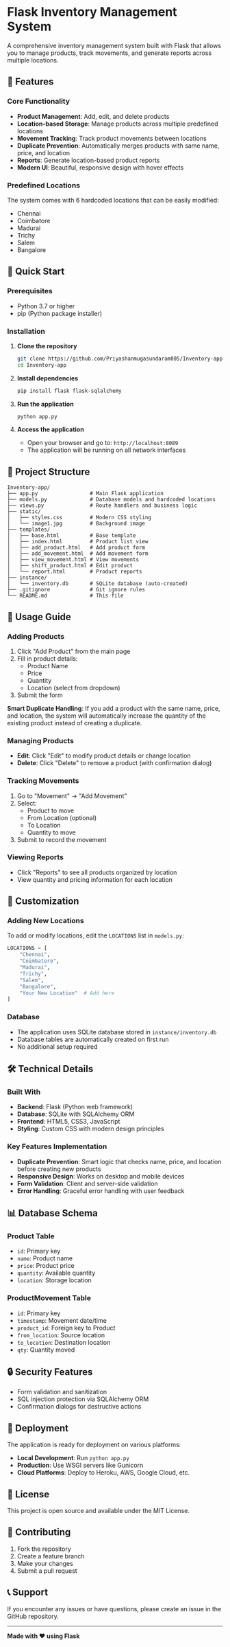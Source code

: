# Flask Inventory Management System

A comprehensive inventory management system built with Flask that allows you to manage products, track movements, and generate reports across multiple locations.

## 🌟 Features

### Core Functionality
- **Product Management**: Add, edit, and delete products
- **Location-based Storage**: Manage products across multiple predefined locations
- **Movement Tracking**: Track product movements between locations
- **Duplicate Prevention**: Automatically merges products with same name, price, and location
- **Reports**: Generate location-based product reports
- **Modern UI**: Beautiful, responsive design with hover effects

### Predefined Locations
The system comes with 6 hardcoded locations that can be easily modified:
- Chennai
- Coimbatore  
- Madurai
- Trichy
- Salem
- Bangalore

## 🚀 Quick Start

### Prerequisites
- Python 3.7 or higher
- pip (Python package installer)

### Installation

1. **Clone the repository**
   ```bash
   git clone https://github.com/Priyashanmugasundaram005/Inventory-app.git
   cd Inventory-app
   ```

2. **Install dependencies**
   ```bash
   pip install flask flask-sqlalchemy
   ```

3. **Run the application**
   ```bash
   python app.py
   ```

4. **Access the application**
   - Open your browser and go to: `http://localhost:8089`
   - The application will be running on all network interfaces

## 📁 Project Structure

```
Inventory-app/
├── app.py                 # Main Flask application
├── models.py              # Database models and hardcoded locations
├── views.py               # Route handlers and business logic
├── static/
│   ├── styles.css         # Modern CSS styling
│   └── image1.jpg         # Background image
├── templates/
│   ├── base.html          # Base template
│   ├── index.html         # Product list view
│   ├── add_product.html   # Add product form
│   ├── add_movement.html  # Add movement form
│   ├── view_movement.html # View movements
│   ├── shift_product.html # Edit product
│   └── report.html        # Product reports
├── instance/
│   └── inventory.db       # SQLite database (auto-created)
├── .gitignore             # Git ignore rules
└── README.md              # This file
```

## 🎯 Usage Guide

### Adding Products
1. Click "Add Product" from the main page
2. Fill in product details:
   - Product Name
   - Price
   - Quantity
   - Location (select from dropdown)
3. Submit the form

**Smart Duplicate Handling**: If you add a product with the same name, price, and location, the system will automatically increase the quantity of the existing product instead of creating a duplicate.

### Managing Products
- **Edit**: Click "Edit" to modify product details or change location
- **Delete**: Click "Delete" to remove a product (with confirmation dialog)

### Tracking Movements
1. Go to "Movement" → "Add Movement"
2. Select:
   - Product to move
   - From Location (optional)
   - To Location
   - Quantity to move
3. Submit to record the movement

### Viewing Reports
- Click "Reports" to see all products organized by location
- View quantity and pricing information for each location

## 🔧 Customization

### Adding New Locations
To add or modify locations, edit the `LOCATIONS` list in `models.py`:

```python
LOCATIONS = [
    "Chennai",
    "Coimbatore", 
    "Madurai",
    "Trichy",
    "Salem",
    "Bangalore",
    "Your New Location"  # Add here
]
```

### Database
- The application uses SQLite database stored in `instance/inventory.db`
- Database tables are automatically created on first run
- No additional setup required

## 🛠️ Technical Details

### Built With
- **Backend**: Flask (Python web framework)
- **Database**: SQLite with SQLAlchemy ORM
- **Frontend**: HTML5, CSS3, JavaScript
- **Styling**: Custom CSS with modern design principles

### Key Features Implementation
- **Duplicate Prevention**: Smart logic that checks name, price, and location before creating new products
- **Responsive Design**: Works on desktop and mobile devices
- **Form Validation**: Client and server-side validation
- **Error Handling**: Graceful error handling with user feedback

## 📊 Database Schema

### Product Table
- `id`: Primary key
- `name`: Product name
- `price`: Product price
- `quantity`: Available quantity
- `location`: Storage location

### ProductMovement Table
- `id`: Primary key
- `timestamp`: Movement date/time
- `product_id`: Foreign key to Product
- `from_location`: Source location
- `to_location`: Destination location
- `qty`: Quantity moved

## 🔒 Security Features
- Form validation and sanitization
- SQL injection protection via SQLAlchemy ORM
- Confirmation dialogs for destructive actions

## 🚀 Deployment
The application is ready for deployment on various platforms:
- **Local Development**: Run `python app.py`
- **Production**: Use WSGI servers like Gunicorn
- **Cloud Platforms**: Deploy to Heroku, AWS, Google Cloud, etc.

## 📝 License
This project is open source and available under the MIT License.

## 🤝 Contributing
1. Fork the repository
2. Create a feature branch
3. Make your changes
4. Submit a pull request

## 📞 Support
If you encounter any issues or have questions, please create an issue in the GitHub repository.

---

**Made with ❤️ using Flask**